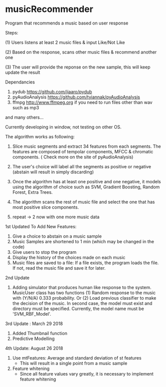 # musicRecommender
Program that recommends a music based on user response

Steps:

(1) Users listens at least 2 music files & input Like/Not Like 

(2) Based on the response, scans other music files & recommend another one 

(3) The user will provide the reponse on the new sample, this will keep update the result


Dependancies

1. pydub https://github.com/jiaaro/pydub
2. pyAudioAnalysis https://github.com/tyiannak/pyAudioAnalysis
3. ffmpg http://www.ffmpeg.org if you need to run files other than wav such as mp3

and many others...

Currently developing in window, not testing on other OS.


The algorithm works as following:
1. Slice music segments and extract 34 features from each segments. The features are composed of tempolar components, MFCC & chromatic components. ( Check more on the site of pyAudioAnalysis)
2. The user's choice will label all the segments as positive or negative (abstain will result in simply discarding)
3. Once the algorithm has at least one positive and one negative, it models using the algorithm of choice such as SVM, Gradient Boosting, Random Forest, Extra Trees.
4. The algorithm scans the rest of music file and select the one that has most positive slice components.

5. repeat -> 2 now with one more music data

1st Updated To Add New Features:

1. Give a choice to abstain on a music sample
2. Music Samples are shortened to 1 min (which may be changed in the code)
3. Give users to stop the program 
4. Display the history of the choices made on each music
5. Music files are saved to a file: If a file exists, the program loads the file. If not, read the music file and save it for later.

2nd Update 

1. Adding simulator that produces human like response to the system. MusicUser class has two functions (1) Random response to the music with (Y/N/A) 0.333 probability. Or (2) Load previous classifier to make the decision of the music.  In second case, the model must exist and directory must be specified. Currently, the model name must be 'SVM_RBF_Model'. 

3rd Update : March 29 2018

1. Added Thumbnail function
2. Predictive Modelling 

4th Update: August 26 2018

1. Use mtFeatures: Average and standard deviation of st features
   - This will result in a single point from a music sample 
2. Feature whitening
   - Since all feature values vary greatly, it is necessary to implement feature whitening
